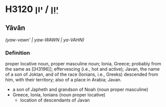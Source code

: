 # H3120 יָוָן / יון

## Yâvân

_(yaw-vawn' | yaw-WAWN | ya-VAHN)_

### Definition

proper locative noun, proper masculine noun; Ionia, Greece; probably from the same as [[H3196]]; effervescing (i.e., hot and active); Javan, the name of a son of Joktan, and of the race (Ionians, i.e., Greeks) descended from him, with their territory; also of a place in Arabia; Javan.

- a son of Japheth and grandson of Noah (noun proper masculine)
- Greece, Ionia, Ionians (noun proper locative)
    - location of descendants of Javan
